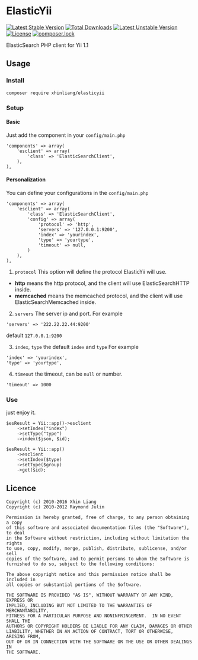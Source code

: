 # ElasticYii
[![Latest Stable Version](https://poser.pugx.org/xhinliang/elasticyii/v/stable)](https://packagist.org/packages/xhinliang/elasticyii)
[![Total Downloads](https://poser.pugx.org/xhinliang/elasticyii/downloads)](https://packagist.org/packages/xhinliang/elasticyii)
[![Latest Unstable Version](https://poser.pugx.org/xhinliang/elasticyii/v/unstable)](https://packagist.org/packages/xhinliang/elasticyii)
[![License](https://poser.pugx.org/xhinliang/elasticyii/license)](https://packagist.org/packages/xhinliang/elasticyii)
[![composer.lock](https://poser.pugx.org/xhinliang/elasticyii/composerlock)](https://packagist.org/packages/xhinliang/elasticyii)

ElasticSearch PHP client for Yii 1.1

## Usage

### Install
```
composer require xhinliang/elasticyii
```

### Setup
#### Basic
Just add the component in your `config/main.php`
```
'components' => array(
    'esclient' => array(
        'class' => 'ElasticSearchClient',
    ),
),
```
#### Personalization
You can define your configurations in the `config/main.php`
```
'components' => array(
    'esclient' => array(
        'class' => 'ElasticSearchClient',
        'config' => array(
            'protocol' => 'http',
            'servers' => '127.0.0.1:9200',
            'index' => 'yourindex',
            'type' => 'yourtype',
            'timeout' => null,
        )
    ),
),
```
1. `protocol`
This option will define the protocol ElasticYii will use.
- **http** means the http protocol, and the client will use ElasticSearchHTTP inside.
- **memcached** means the memcached protocol, and the client will use ElasticSearchMemcached inside.

2. `servers`
The server ip and port. 
For example
```
'servers' => '222.22.22.44:9200'
```
default `127.0.0.1:9200`

3. `index`, `type`
the default `index` and `type`
For example
```
'index' => 'yourindex',
'type' => 'yourtype',
```

4. `timeout`
the timeout, can be `null` or number.
```
'timeout' => 1000
```

### Use
just enjoy it.
```
$esResult = Yii::app()->esclient
    ->setIndex("index")
    ->setType("type")
    ->index($json, $id);
    
$esResult = Yii::app()
    ->esclient
    ->setIndex($type)
    ->setType($group)
    ->get($id);
```

## Licence
```
Copyright (c) 2010-2016 Xhin Liang
Copyright (c) 2010-2012 Raymond Julin

Permission is hereby granted, free of charge, to any person obtaining a copy
of this software and associated documentation files (the "Software"), to deal
in the Software without restriction, including without limitation the rights
to use, copy, modify, merge, publish, distribute, sublicense, and/or sell
copies of the Software, and to permit persons to whom the Software is
furnished to do so, subject to the following conditions:

The above copyright notice and this permission notice shall be included in
all copies or substantial portions of the Software.

THE SOFTWARE IS PROVIDED "AS IS", WITHOUT WARRANTY OF ANY KIND, EXPRESS OR
IMPLIED, INCLUDING BUT NOT LIMITED TO THE WARRANTIES OF MERCHANTABILITY,
FITNESS FOR A PARTICULAR PURPOSE AND NONINFRINGEMENT.  IN NO EVENT SHALL THE
AUTHORS OR COPYRIGHT HOLDERS BE LIABLE FOR ANY CLAIM, DAMAGES OR OTHER
LIABILITY, WHETHER IN AN ACTION OF CONTRACT, TORT OR OTHERWISE, ARISING FROM,
OUT OF OR IN CONNECTION WITH THE SOFTWARE OR THE USE OR OTHER DEALINGS IN
THE SOFTWARE.
```
